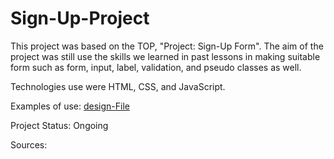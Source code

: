 # Sign-Up-Project

This project was based on the TOP, "Project: Sign-Up Form". The aim of the project was still use the skills we learned in past lessons in making suitable form such as form, input, label, validation, and pseudo classes as well.

Technologies use were HTML, CSS, and JavaScript.

Examples of use: [design-File](https://cdn.statically.io/gh/TheOdinProject/curriculum/5f37d43908ef92499e95a9b90fc3cc291a95014c/html_css/project-sign-up-form/sign-up-form.png)

Project Status: Ongoing

Sources: 
